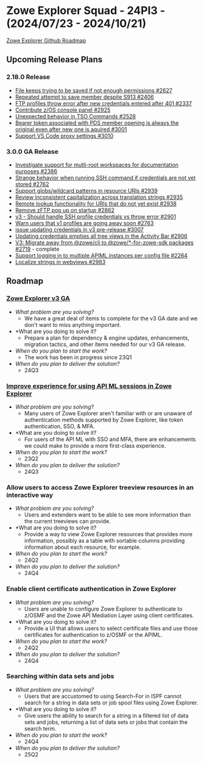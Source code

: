 # Zowe Explorer Squad - 24PI3 - (2024/07/23 - 2024/10/21)

[Zowe Explorer Github Roadmap](https://github.com/orgs/zowe/projects/15/views/9)

## Upcoming Release Plans 

### 2.18.0 Release

- [File keeps trying to be saved if not enough permissions #2627](https://github.com/zowe/zowe-explorer-vscode/issues/2627) 
- [Repeated attempt to save member despite S913 #2406](https://github.com/zowe/zowe-explorer-vscode/issues/2406)
- [FTP profiles throw error after new credentials entered after 401 #2337](https://github.com/zowe/zowe-explorer-vscode/issues/2337)  
- [Contribute z/OS console panel #2925](https://github.com/zowe/zowe-explorer-vscode/pull/2925)
- [Unexpected behavior in TSO Commands #2528](https://github.com/zowe/zowe-explorer-vscode/issues/2528)
- [Bearer token associated with PDS member opening is always the original even after new one is aquired #3001](https://github.com/zowe/zowe-explorer-vscode/issues/3001)
- [Support VS Code proxy settings #3010](https://github.com/zowe/zowe-explorer-vscode/issues/3010)

### 3.0.0 GA Release

- [Investigate support for mutli-root workspaces for documentation purposes #2386](https://github.com/zowe/zowe-explorer-vscode/issues/2386)
- [Strange behavior when running SSH command if credentials are not yet stored #2762](https://github.com/zowe/zowe-explorer-vscode/issues/2762)
- [Support globs/wildcard patterns in resource URIs #2939](https://github.com/zowe/zowe-explorer-vscode/issues/2939)
- [Review inconsistent capitalization across translation strings #2935](https://github.com/zowe/zowe-explorer-vscode/issues/2935)
- [Remote lookup functionality for URIs that do not yet exist #2938](https://github.com/zowe/zowe-explorer-vscode/issues/2938)
- [Remove zFTP pop up on startup #2862](https://github.com/zowe/zowe-explorer-vscode/issues/2862)
- [v3 - Should handle SSH profile credentials vs throw error #2901](https://github.com/zowe/zowe-explorer-vscode/issues/2901)
- [Warn users that v1 profiles are going away soon #2763](https://github.com/zowe/zowe-explorer-vscode/issues/2763)
- [issue updating credentials in v3 pre-release #3007](https://github.com/zowe/zowe-explorer-vscode/issues/3007)
- [Updating credentials empties all tree views in the Activity Bar #2906](https://github.com/zowe/zowe-explorer-vscode/issues/2906)
- [V3: Migrate away from @zowe/cli to @zowe/*-for-zowe-sdk packages #2719](https://github.com/zowe/zowe-explorer-vscode/issues/2719) - complete
- [Support logging in to multiple APIML instances per config file #2264](https://github.com/zowe/zowe-explorer-vscode/issues/2264)
- [Localize strings in webviews #2983](https://github.com/zowe/zowe-explorer-vscode/issues/2983)



## Roadmap

### [Zowe Explorer v3 GA](https://github.com/zowe/zowe-explorer-vscode/milestone/119)

- *What problem are you solving?*
  -  We have a great deal of items to complete for the v3 GA date and we don't want to miss anything important.
- *What are you doing to solve it?
  - Prepare a plan for dependency & engine updates, enhancements, migration tactics, and other items needed for our v3 GA release.
- *When do you plan to start the work?*
  - The work has been in progress since 23Q1
- *When do you plan to deliver the solution?*
  - 24Q3
 
### [Improve experience for using API ML sessions in Zowe Explorer](https://github.com/zowe/vscode-extension-for-zowe/issues/2252)

- *What problem are you solving?*
  - Many users of Zowe Explorer aren't familiar with or are unaware of authentication methods supported by Zowe Explorer, like token authentication, SSO, & MFA. 
- *What are you doing to solve it?
  - For users of the API ML with SSO and MFA, there are enhancements we could make to provide a more first-class experience.
- *When do you plan to start the work?*
  - 23Q2
- *When do you plan to deliver the solution?*
  - 24Q3
 
### Allow users to access Zowe Explorer treeview resources in an interactive way

- *What problem are you solving?*
  - Users and extenders want to be able to see more information than the current treeviews can provide.
- *What are you doing to solve it?
  - Provide a way to view Zowe Explorer resources that provides more information, possibly as a table with sortable columns providing information about each resource, for example.
- *When do you plan to start the work?*
  - 24Q2
- *When do you plan to deliver the solution?*
  - 24Q4

### Enable client certificate authentication in Zowe Explorer

- *What problem are you solving?*
  - Users are unable to configure Zowe Explorer to authenticate to z/OSMF and the Zowe API Mediation Layer using client certificates.
- *What are you doing to solve it?
  - Provide a UI that allows users to select certificate files and use those certificates for authentication to z/OSMF or the APIML.
- *When do you plan to start the work?*
  - 24Q2
- *When do you plan to deliver the solution?*
  - 24Q4

### Searching within data sets and jobs

- *What problem are you solving?*
  - Users that are accustomed to using Search-For in ISPF cannot search for a string in data sets or job spool files using Zowe Explorer.
- *What are you doing to solve it?
  - Give users the ability to search for a string in a filtered list of data sets and jobs, returning a list of data sets or jobs that contain the search term.
- *When do you plan to start the work?*
  - 24Q4
- *When do you plan to deliver the solution?*
  - 25Q2
